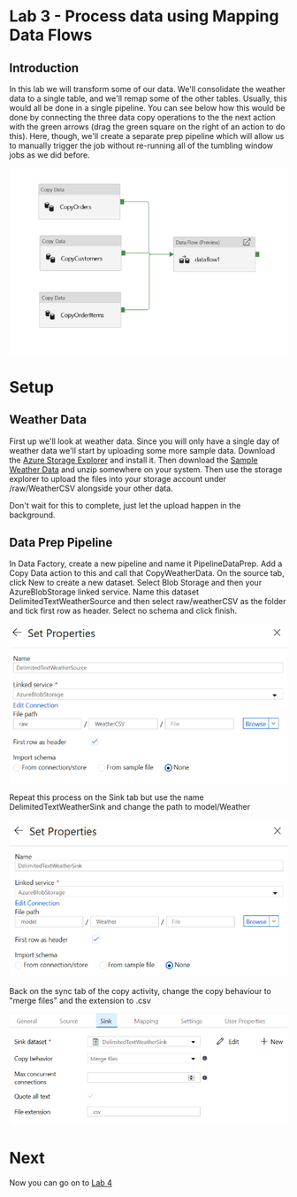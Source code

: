 # Lab 3 - Process data using Mapping Data Flows

## Introduction

In this lab we will transform some of our data. We'll consolidate the weather data to a single table, and we'll remap some of the other tables. Usually, this would all be done in a single pipeline. You can see below how this would be done by connecting the three data copy operations to the the next action with the green arrows (drag the green square on the right of an action to do this). Here, though, we'll create a separate prep pipeline which will allow us to manually trigger the job without re-running all of the tumbling window jobs as we did before.

![pipeline.png](images/pipeline.png)

# Setup

## Weather Data

First up we'll look at weather data. Since you will only have a single day of weather data we'll start by uploading some more sample data. Download the [Azure Storage Explorer](https://azure.microsoft.com/en-gb/features/storage-explorer/) and install it. Then download the [Sample Weather Data](https://github.com/davedoesdemos/DataLakeInADay/raw/master/data/weatherdata/SampleWeatherData.zip) and unzip somewhere on your system. Then use the storage explorer to upload the files into your storage account under /raw/WeatherCSV alongside your other data.

Don't wait for this to complete, just let the upload happen in the background.

## Data Prep Pipeline

In Data Factory, create a new pipeline and name it PipelineDataPrep. Add a Copy Data action to this and call that CopyWeatherData. On the source tab, click New to create a new dataset. Select Blob Storage and then your AzureBlobStorage linked service. Name this dataset DelimitedTextWeatherSource and then select raw/weatherCSV as the folder and tick first row as header. Select no schema and click finish.

![datasetWeather.png](images/datasetWeather.png)

Repeat this process on the Sink tab but use the name DelimitedTextWeatherSink and change the path to model/Weather

![datasetWeather2.png](images/datasetWeather2.png)

Back on the sync tab of the copy activity, change the copy behaviour to "merge files" and the extension to .csv

![datasetWeather3.png](images/datasetWeather3.png)

# Next

Now you can go on to [Lab 4](../Lab4/Lab4.md)